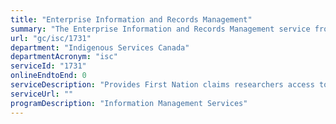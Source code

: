 ```yaml
---
title: "Enterprise Information and Records Management"
summary: "The Enterprise Information and Records Management service from Indigenous Services Canada is not available end-to-end online, according to the GC Service Inventory."
url: "gc/isc/1731"
department: "Indigenous Services Canada"
departmentAcronym: "isc"
serviceId: "1731"
onlineEndtoEnd: 0
serviceDescription: "Provides First Nation claims researchers access to information held by the department to validate claims, disputes or grievances through the National Capital Region's Records Office"
serviceUrl: ""
programDescription: "Information Management Services"
---
```

